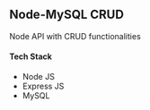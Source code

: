 ## Node-MySQL CRUD

Node API with CRUD functionalities

#### Tech Stack

- Node JS
- Express JS
- MySQL
